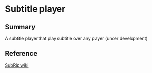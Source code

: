 Subtitle player
===

Summary
---
A subtitle player that play subtitle over any player (under development)

Reference
---
[SubRip wiki](http://en.wikipedia.org/wiki/SubRip)
